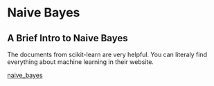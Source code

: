 # Naive Bayes

## A Brief Intro to Naive Bayes

The documents from scikit-learn are very helpful. You can literaly find everything about machine learning in their website.

[naive_bayes](https://scikit-learn.org/stable/modules/naive_bayes.html)


